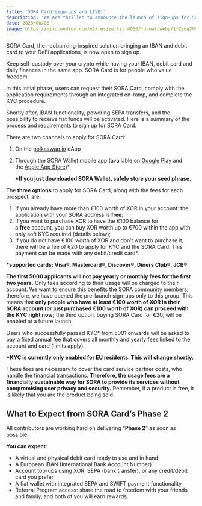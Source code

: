 ```yaml
---
title: 'SORA Card sign-ups are LIVE!'
description: 'We are thrilled to announce the launch of sign-ups for SORA Card!'
date: 2023/08/08
image: https://miro.medium.com/v2/resize:fit:4000/format:webp/1*Zzdq2MCuzcHu_J8ImC5MTQ.png
---
```


SORA Card, the neobanking-inspired solution bringing an IBAN and debit card to your DeFi applications, is now open to sign up.

Keep self-custody over your crypto while having your IBAN, debit card and daily finances in the same app. SORA Card is for people who value freedom.

In this initial phase, users can request their SORA Card, comply with the application requirements through an integrated on-ramp, and complete the KYC procedure.

Shortly after, IBAN functionality, powering SEPA transfers, and the possibility to receive fiat funds will be activated. Here is a summary of the process and requirements to sign up for SORA Card.

There are two channels to apply for SORA Card:

1. On the [polkaswap.io](http://polkaswap.io/) dApp
2. Through the SORA Wallet mobile app (available on [Google Play](https://play.google.com/store/apps/details?id=jp.co.soramitsu.sora&hl=en&gl=US&pli=1) and the [Apple App Store](https://play.google.com/store/apps/details?id=jp.co.soramitsu.sora&hl=en&gl=US&pli=1))\*

   **\*If you just downloaded SORA Wallet, safely store your seed phrase.**

The **three options** to apply for SORA Card, along with the fees for each prospect, are:

1. If you already have more than €100 worth of XOR in your account: the application with your SORA address is **free**;
2. If you want to purchase XOR to have the €100 balance for a **free** account, you can buy XOR worth up to €700 within the app with only soft KYC required (details below);
3. If you do not have €100 worth of XOR and don’t want to purchase it, there will be a fee of €20 to apply for KYC and the SORA Card. This payment can be made with any debit/credit card\*.

**\*supported cards: Visa®, Mastercard®, Discover®, Diners Club®, JCB®**

**The first 5000 applicants will not pay yearly or monthly fees for the first two years.** Only fees according to their usage will be charged to their account. We want to ensure this benefits the SORA community members; therefore, we have opened the pre-launch sign-ups only to this group. This means that **only people who have at least €100 worth of XOR in their SORA account (or just purchased €100 worth of XOR) can proceed with the KYC right now;** the third option, buying SORA Сard for €20, will be enabled at a future launch.

Users who successfully passed KYC\* from 5001 onwards will be asked to pay a fixed annual fee that covers all monthly and yearly fees linked to the account and card (limits apply).

**\*KYC is currently only enabled for EU residents. This will change shortly.**

These fees are necessary to cover the card service partner costs, who handle the financial transactions. **Therefore, the usage fees are a financially sustainable way for SORA to provide its services without compromising user privacy and security.** Remember, if a product is free, it is likely that you are the product being sold.

## What to Expect from SORA Card’s Phase 2

All contributors are working hard on delivering “**Phase 2**” as soon as possible.

**You can expect:**

- A virtual and physical debit card ready to use and in hand
- A European IBAN (International Bank Account Number)
- Account top-ups using XOR, SEPA (bank transfer), or any credit/debit card you prefer
- A fiat wallet with integrated SEPA and SWIFT payment functionality
- Referral Program access: share the road to freedom with your friends and family, and both of you will earn rewards.
